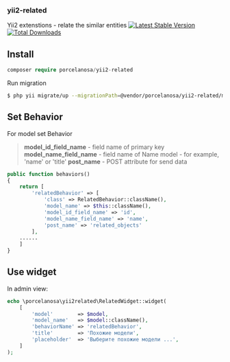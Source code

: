 ### yii2-related
Yii2 extenstions - relate the similar entities
[![Latest Stable Version](https://poser.pugx.org/porcelanosa/yii2-related/v/stable)](https://packagist.org/packages/porcelanosa/yii2-related)
[![Total Downloads](https://poser.pugx.org/porcelanosa/yii2-related/downloads)](https://packagist.org/packages/porcelanosa/yii2-related)
## Install 

```php
composer require porcelanosa/yii2-related
```
Run migration
```bash
$ php yii migrate/up --migrationPath=@vendor/porcelanosa/yii2-related/migrations
```

## Set Behavior
For model set Behavior

> **model_id_field_name** - field name of primary key 
> **model_name_field_name** - field name of Name model - for example, 'name' or 'title' 
> **post_name** - POST attribute for send data 
```php
public function behaviors()
{
    return [
        'relatedBehavior' => [
            'class' => RelatedBehavior::className(),
            'model_name' => $this::className(),
            'model_id_field_name' => 'id', 
            'model_name_field_name' => 'name',
            'post_name' => 'related_objects'
        ],
    ......
    ]
}    
```
## Use widget
In admin view:
```php
echo \porcelanosa\yii2related\RelatedWidget::widget(
    [
        'model'        => $model,
        'model_name'   => $model::className(),
        'behaviorName' => 'relatedBehavior',
        'title'        => 'Похожие модели',
        'placeholder'  => 'Выберите похожие модели ...',
    ]
);
```